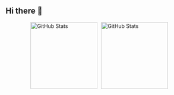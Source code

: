## Hi there 👋

<!--
**elisrb/elisrb** is a ✨ _special_ ✨ repository because its `README.md` (this file) appears on your GitHub profile.

Here are some ideas to get you started:

- 🔭 I’m currently working on ...
- 🌱 I’m currently learning ...
- 👯 I’m looking to collaborate on ...
- 🤔 I’m looking for help with ...
- 💬 Ask me about ...
- 📫 How to reach me: ...
- 😄 Pronouns: ...
- ⚡ Fun fact: ...
-->

<div style="display: flex; flex-wrap: wrap; justify-content: center; gap: 10px;">
    <img
        alt = "GitHub Stats"
        height = "180"
        src="https://github-readme-stats.vercel.app/api?username=elisrb&show_icons=true&theme=calm&bg_color=00000000"
    />
    <img
        alt = "GitHub Stats"
        height = "180"
        src="https://github-readme-stats.vercel.app/api/top-langs/?username=elisrb&layout=compact&theme=calm&bg_color=00000000"
    />
</div>
